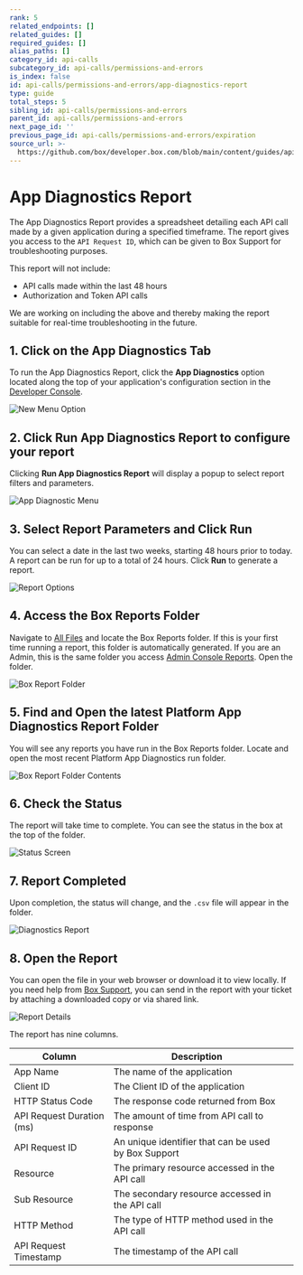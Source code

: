 ```yaml
---
rank: 5
related_endpoints: []
related_guides: []
required_guides: []
alias_paths: []
category_id: api-calls
subcategory_id: api-calls/permissions-and-errors
is_index: false
id: api-calls/permissions-and-errors/app-diagnostics-report
type: guide
total_steps: 5
sibling_id: api-calls/permissions-and-errors
parent_id: api-calls/permissions-and-errors
next_page_id: ''
previous_page_id: api-calls/permissions-and-errors/expiration
source_url: >-
  https://github.com/box/developer.box.com/blob/main/content/guides/api-calls/permissions-and-errors/app-diagnostics-report.md
---
```

# App Diagnostics Report

The App Diagnostics Report provides a spreadsheet detailing each API call made
by a given application during a specified timeframe. The report gives you
access to the `API Request ID`, which can be given to Box Support for
troubleshooting purposes.

<Message type="warning">

This report will not include:
  * API calls made within the last 48 hours
  * Authorization and Token API calls

We are working on including the above and thereby making the report suitable
for real-time troubleshooting in the future.

</Message>

## 1. Click on the **App Diagnostics** Tab

To run the App Diagnostics Report, click the **App Diagnostics** option located
along the top of your application's configuration section in
the [Developer Console][console].

<ImageFrame center shadow>

![New Menu Option](./images/New-Menu-Option.png)

</ImageFrame>

## 2. Click **Run App Diagnostics Report** to configure your report

Clicking **Run App Diagnostics Report** will display a popup to select report
filters and parameters.

<ImageFrame center shadow>

![App Diagnostic Menu](./images/Menu-Option-Screen.png)

</ImageFrame>

## 3. Select Report Parameters and Click **Run**

You can select a date in the last two weeks, starting 48 hours prior to today.
A report can be run for up to a total of 24 hours. Click **Run** to
generate a report.

<ImageFrame center shadow>

![Report Options](./images/Report-Option-Screen.png)

</ImageFrame>

## 4. Access the Box Reports Folder

Navigate to [All Files][allfiles] and locate the Box Reports folder. If this is
your first time running a report, this folder is automatically generated. If
you are an Admin, this is the same folder you access
[Admin Console Reports][reports]. Open the folder.

<ImageFrame center shadow>

![Box Report Folder](./images/Box-Report-Folder.png)

</ImageFrame>

## 5. Find and Open the latest Platform App Diagnostics Report Folder

You will see any reports you have run in the Box Reports folder.
Locate and open the most recent Platform App Diagnostics run folder.

<ImageFrame center shadow>

![Box Report Folder Contents](./images/Box-Report-Folder-Contents.png)

</ImageFrame>

## 6. Check the Status

The report will take time to complete. You can see the status in the box at the
top of the folder.

<ImageFrame center shadow>

![Status Screen](./images/App-Diagnostics-Status.png)

</ImageFrame>

## 7. Report Completed

Upon completion, the status will change, and the `.csv` file will appear in the
folder.

<ImageFrame center shadow>

![Diagnostics Report](./images/Diagnostics-Report.png)

</ImageFrame>

## 8. Open the Report

You can open the file in your web browser or download it to view locally. If
you need help from [Box Support][support], you can send in the report with your
ticket by attaching a downloaded copy or via shared link.

<ImageFrame center shadow>

![Report Details](./images/Report-Details.png)

</ImageFrame>

The report has nine columns.

<!-- markdownlint-disable line-length -->

| Column | Description        |                                                                                                                                                                                    |
| --------------- | -------------- | ---------------------------------------------------------------------------------------------------------------------------------------------------------------------------------- |
| App Name                  | The name of the application |
| Client ID                 | The Client ID of the application |
| HTTP Status Code          | The response code returned from Box |
| API Request Duration (ms) | The amount of time from API call to response |
| API Request ID            | An unique identifier that can be used by Box Support                            |
| Resource                  | The primary resource accessed in the API call |
| Sub Resource              | The secondary resource accessed in the API call |
| HTTP Method               | The type of HTTP method used in the API call |
| API Request Timestamp     | The timestamp of the API call |

[support]: https://support.box.com/hc/en-us/requests/new
[console]: https://app.box.com/developers/console
[allfiles]: https://app.box.com/folder/0
<!-- i18n-enable localize-links -->

[reports]: https://support.box.com/hc/en-us/articles/360043696534-Running-Reports
<!-- i18n-disable localize-links -->